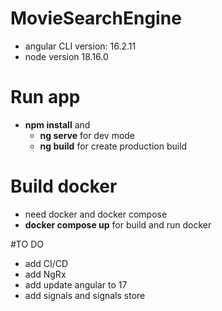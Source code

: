 # MovieSearchEngine

- angular CLI version: 16.2.11
- node version 18.16.0

# Run app
- **npm install** and 
  - **ng serve** for dev mode
  - **ng build** for create production build

# Build docker
- need docker and docker compose
- **docker compose up** for build and run docker

#TO DO
- add CI/CD
- add NgRx
- add update angular to 17
- add signals and signals store

